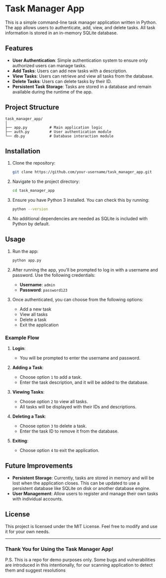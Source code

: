 
# Task Manager App

This is a simple command-line task manager application written in Python. The app allows users to authenticate, add, view, and delete tasks. All task information is stored in an in-memory SQLite database.

## Features

- **User Authentication**: Simple authentication system to ensure only authorized users can manage tasks.
- **Add Tasks**: Users can add new tasks with a description.
- **View Tasks**: Users can retrieve and view all tasks from the database.
- **Delete Tasks**: Users can delete tasks by their ID.
- **Persistent Task Storage**: Tasks are stored in a database and remain available during the runtime of the app.

## Project Structure

```
task_manager_app/
│
├── app.py          # Main application logic
├── auth.py         # User authentication module
└── db.py           # Database interaction module
```

## Installation

1. Clone the repository:

   ```bash
   git clone https://github.com/your-username/task_manager_app.git
   ```

2. Navigate to the project directory:

   ```bash
   cd task_manager_app
   ```

3. Ensure you have Python 3 installed. You can check this by running:

   ```bash
   python --version
   ```

4. No additional dependencies are needed as SQLite is included with Python by default.

## Usage

1. Run the app:

   ```bash
   python app.py
   ```

2. After running the app, you'll be prompted to log in with a username and password. Use the following credentials:

   - **Username**: `admin`
   - **Password**: `password123`

3. Once authenticated, you can choose from the following options:

   - Add a new task
   - View all tasks
   - Delete a task
   - Exit the application

### Example Flow

1. **Login**:
   - You will be prompted to enter the username and password.

2. **Adding a Task**:
   - Choose option `1` to add a task.
   - Enter the task description, and it will be added to the database.

3. **Viewing Tasks**:
   - Choose option `2` to view all tasks.
   - All tasks will be displayed with their IDs and descriptions.

4. **Deleting a Task**:
   - Choose option `3` to delete a task.
   - Enter the task ID to remove it from the database.

5. **Exiting**:
   - Choose option `4` to exit the application.

## Future Improvements

- **Persistent Storage**: Currently, tasks are stored in memory and will be lost when the application closes. This can be updated to use a persistent database like SQLite on disk or another database engine.
- **User Management**: Allow users to register and manage their own tasks with individual accounts.

## License

This project is licensed under the MIT License. Feel free to modify and use it for your own needs.

---

### Thank You for Using the Task Manager App!


P.S.  This is a repo for demo purposes only. Some bugs and vulnerabilities are introduced in this intentionally, for our scanning application to detect them and suggest resolutions 
